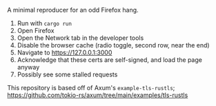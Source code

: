 A minimal reproducer for an odd Firefox hang.

1. Run with `cargo run`
2. Open Firefox
3. Open the Network tab in the developer tools
4. Disable the browser cache (radio toggle, second row, near the end)
5. Navigate to https://127.0.0.1:3000
6. Acknowledge that these certs are self-signed, and load the page anyway
7. Possibly see some stalled requests

This repository is based off of Axum's `example-tls-rustls`;
https://github.com/tokio-rs/axum/tree/main/examples/tls-rustls
